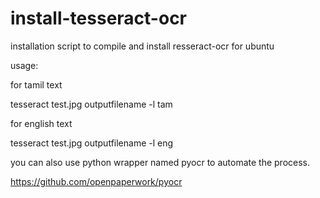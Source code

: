 # install-tesseract-ocr
installation script to compile and install resseract-ocr for ubuntu

usage:

for tamil text

tesseract test.jpg outputfilename -l tam


for english text

tesseract test.jpg outputfilename -l eng

you can also use python wrapper named pyocr to automate the process.

https://github.com/openpaperwork/pyocr
